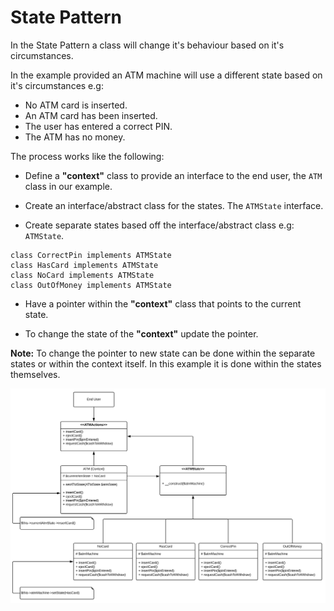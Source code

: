 # State Pattern

In the State Pattern a class will change it's behaviour based on it's circumstances.
 
In the example provided an ATM machine will use a different state based on it's circumstances e.g:
- No ATM card is inserted.
- An ATM card has been inserted.
- The user has entered a correct PIN.
- The ATM has no money.

The process works like the following:
- Define a **"context"** class to provide an interface to the end user, the `ATM` class in our example.

- Create an interface/abstract class for the states. The `ATMState` interface.

- Create separate states based off the interface/abstract class e.g: `ATMState`.
```
class CorrectPin implements ATMState
class HasCard implements ATMState
class NoCard implements ATMState
class OutOfMoney implements ATMState
```

- Have a pointer within the **"context"** class that points to the current state.

- To change the state of the **"context"** update the pointer. 

**Note:** To change the pointer to new state can be done within the separate states or within the context itself. In 
this example it is done within the states themselves.

![State Pattern](Uml/state-pattern.svg?raw=true "State Pattern")